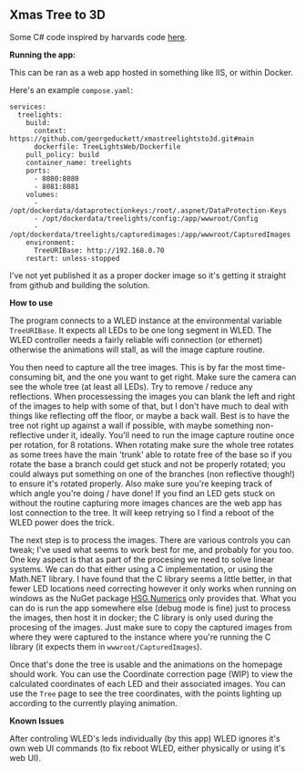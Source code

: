 Xmas Tree to 3D
----

Some C# code inspired by harvards code [here](https://github.com/GSD6338/XmasTree).

**Running the app:**

This can be ran as a web app hosted in something like IIS, or within Docker.

Here's an example `compose.yaml`:

```
services:
  treelights:
    build:
      context: https://github.com/georgeduckett/xmastreelightsto3d.git#main
      dockerfile: TreeLightsWeb/Dockerfile
    pull_policy: build
    container_name: treelights
    ports:
      - 8080:8080
      - 8081:8081
    volumes:
      - /opt/dockerdata/dataprotectionkeys:/root/.aspnet/DataProtection-Keys
      - /opt/dockerdata/treelights/config:/app/wwwroot/Config
      - /opt/dockerdata/treelights/capturedimages:/app/wwwroot/CapturedImages
    environment:
      TreeURIBase: http://192.168.0.70
    restart: unless-stopped
```
I've not yet published it as a proper docker image so it's getting it straight from github and building the solution.

**How to use**

The program connects to a WLED instance at the environmental variable `TreeURIBase`. It expects all LEDs to be one long segment in WLED. The WLED controller needs a fairly reliable wifi connection (or ethernet) otherwise the animations will stall, as will the image capture routine.

You then need to capture all the tree images. This is by far the most time-consuming bit, and the one you want to get right. Make sure the camera can see the whole tree (at least all LEDs). Try to remove / reduce any reflections. When processessing the images you can blank the left and right of the images to help with some of that, but I don't have much to deal with things like reflecting off the floor, or maybe a back wall. Best is to have the tree not right up against a wall if possible, with maybe something non-reflective under it, ideally. You'll need to run the image capture routine once per rotation, for 8 rotations. When rotating make sure the whole tree rotates as some trees have the main 'trunk' able to rotate free of the base so if you rotate the base a branch could get stuck and not be properly rotated; you could always put something on one of the branches (non reflective though!) to ensure it's rotated properly. Also make sure you're keeping track of which angle you're doing / have done! If you find an LED gets stuck on without the routine capturing more images chances are the web app has lost connection to the tree. It will keep retrying so I find a reboot of the WLED power does the trick.

The next step is to process the images. There are various controls you can tweak; I've used what seems to work best for me, and probably for you too. One key aspect is that as part of the procesing we need to solve linear systems. We can do that either using a C implementation, or using the Math.NET library. I have found that the C library seems a little better, in that fewer LED locations need correcting however it only works when running on windows as the NuGet package [HSG.Numerics](https://www.nuget.org/packages/HSG.Numerics) only provides that. What you can do is run the app somewhere else (debug mode is fine) just to process the images, then host it in docker; the C library is only used during the procesing of the images. Just make sure to copy the captured images from where they were captured to the instance where you're running the C library (it expects them in `wwwroot/CapturedImages`).

Once that's done the tree is usable and the animations on the homepage should work. You can use the Coordinate correction page (WIP) to view the calculated coordinates of each LED and their associated images. You can use the `Tree` page to see the tree coordinates, with the points lighting up according to the currently playing animation.

**Known Issues**

After controling WLED's leds individually (by this app) WLED ignores it's own web UI commands (to fix reboot WLED, either physically or using it's web UI).
